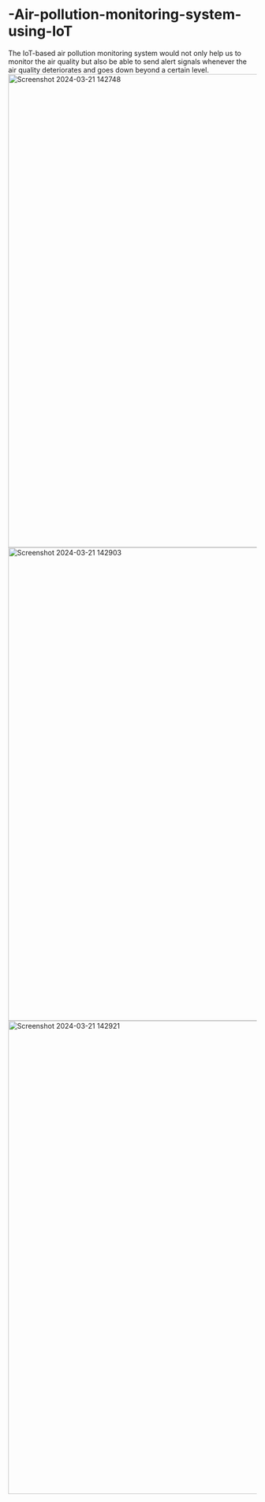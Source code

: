 # -Air-pollution-monitoring-system-using-IoT
The IoT-based air pollution monitoring system would not only help us to monitor the air quality but also be able to send alert signals whenever the air quality deteriorates and goes down beyond a certain level. 
<img width="960" alt="Screenshot 2024-03-21 142748" src="https://github.com/Yaswitha03/-Air-pollution-monitoring-system-using-IoT/assets/139364252/49241474-df93-4a35-a34f-e974e6f0458e">
<img width="960" alt="Screenshot 2024-03-21 142903" src="https://github.com/Yaswitha03/-Air-pollution-monitoring-system-using-IoT/assets/139364252/7ede6d39-d4c3-4732-8f24-9739286d02ca">
<img width="960" alt="Screenshot 2024-03-21 142921" src="https://github.com/Yaswitha03/-Air-pollution-monitoring-system-using-IoT/assets/139364252/12d36d80-2ef3-4de3-99c6-f6bdc925a627">
